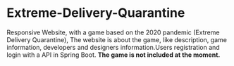 # Extreme-Delivery-Quarantine
Responsive Website, with a game based on the 2020 pandemic (Extreme Delivery Quarantine), The website is about the game, like description, game information, developers and designers information.Users registration and login with a API in Spring Boot.
**The game is not included at the moment.**
